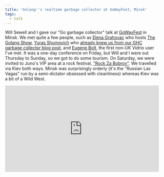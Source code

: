 ```yaml
---
title: 'Golang''s realtime garbage collector at GoWayFest, Minsk'
tags:
  - talk
---
```


Will Sewell and I gave our "Go garbage collector" talk at [GoWayFest](https://goway.io/) in Minsk.
We met quite a few people, such as
[Elena Grahovac](https://twitter.com/webdeva) who hosts [The Golang Show](http://golangshow.com/),
[Yuras Shumovich](https://twitter.com/shumovichy) who [already knew us from our GHC garbage collector blog post](https://www.reddit.com/r/haskell/comments/4j0imi/ghc_cannot_achieve_low_latency_with_a_large/d32n6hm/),
and [Eugene Bolt](https://twitter.com/jekabolt), the first non-UK Vidrio user I've met.
It was a one-day conference on Friday,
but Will and I were out Thursday to Sunday,
so we got to do some tourism.
On Saturday, we were invited to Juno's VIP area at a rock festival, ["Rock Za Bobrov"](http://rock.bobrov.by/).
We travelled via Kiev both ways.
Minsk was surprisingly orderly (it's the "Russian Las Vagas" run by a semi-dictator obsessed with cleanliness)
whereas Kiev was a bit of a Wild West.

<div>
  <div style="position:relative;padding-top:56.25%;">
    <iframe src="https://www.youtube.com/embed/5hNRcoH4-Lk?list=PLpVeA1tdgfCDpgQzBP6J445sfTa46jqep" frameborder="0" allowfullscreen style="position:absolute;top:0;left:0;width:100%;height:100%;"></iframe>
  </div>
</div>
